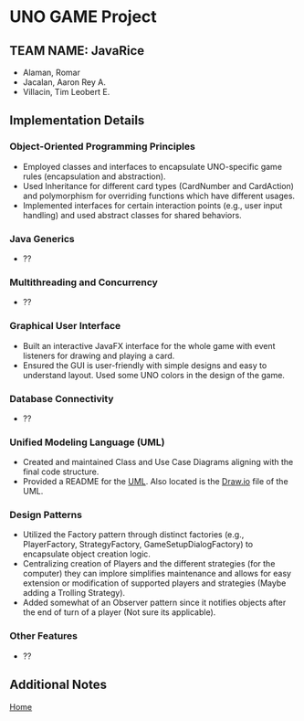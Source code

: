 # UNO GAME Project

## TEAM NAME: JavaRice
- Alaman, Romar
- Jacalan, Aaron Rey A.
- Villacin, Tim Leobert E.

## Implementation Details

### Object-Oriented Programming Principles
- Employed classes and interfaces to encapsulate UNO-specific game rules (encapsulation and abstraction).
- Used Inheritance for different card types (CardNumber and CardAction) and polymorphism for overriding functions which have different usages.
- Implemented interfaces for certain interaction points (e.g., user input handling) and used abstract classes for shared behaviors.

### Java Generics
- ??

### Multithreading and Concurrency
- ??

### Graphical User Interface
- Built an interactive JavaFX interface for the whole game with event listeners for drawing and playing a card.
- Ensured the GUI is user-friendly with simple designs and easy to understand layout. Used some UNO colors in the design of the game.

### Database Connectivity
- ??

### Unified Modeling Language (UML)
- Created and maintained Class and Use Case Diagrams aligning with the final code structure.
- Provided a README for the [UML](UML.md). Also located is the [Draw.io](UML/JavaRice_UML_Part1.drawio) file of the UML.

### Design Patterns
- Utilized the Factory pattern through distinct factories (e.g., PlayerFactory, StrategyFactory, GameSetupDialogFactory) to encapsulate object creation logic.
- Centralizing creation of Players and the different strategies (for the computer) they can implore simplifies maintenance and allows for easy extension or modification of supported players and strategies (Maybe adding a Trolling Strategy).
- Added somewhat of an Observer pattern since it notifies objects after the end of turn of a player (Not sure its applicable).

### Other Features
- ??

## Additional Notes
[Home](docs/home.md)